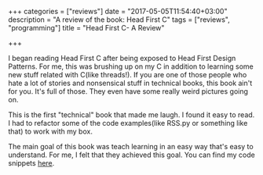+++
categories = ["reviews"]
date = "2017-05-05T11:54:40+03:00"
description = "A review of the book: Head First C"
tags = ["reviews", "programming"]
title = "Head First C- A Review"

+++

I began reading Head First C after being exposed to Head First Design Patterns. For me, this was brushing up on my C in addition to learning some new stuff related with C(like threads!). If you are one of those people who hate a lot of stories and nonsensical stuff in technical books, this book ain't for you. It's full of those. They even have some really weird pictures going on.

This is the first "technical" book that made me laugh. I found it easy to read. I had to refactor some of the code examples(like RSS.py or something like that) to work with my box.


The main goal of this book was teach learning in an easy way that's easy to understand. For me, I felt that they achieved this goal. You can find my code snippets [here](https://github.com/BonfaceKilz/headfirst/tree/master/c ).
